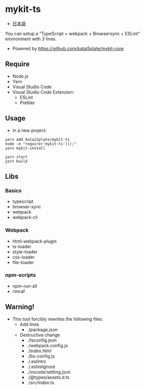 # mykit-ts

- [日本語](./README-ja.md)

You can setup a "TypeScript + webpack + Browsersync + ESLint" environment with 3 lines.

- Powered by https://github.com/katai5plate/mykit-core

## Require
- Node.js
- Yarn
- Visual Studio Code
- Visual Studio Code Extension:
  - ESLint
  - Prettier

## Usage
- In a new project:
```
yarn add katai5plate/mykit-ts
node -e "require('mykit-ts')();"
yarn mykit-install
```
```
yarn start
yarn build
```

## Libs

### Basics
- typescript
- browser-sync
- webpack
- webpack-cli

### Webpack
- html-webpack-plugin
- ts-loader
- style-loader
- css-loader
- file-loader

### npm-scripts
- npm-run-all
- rimraf

## Warning!
- This tool forcibly rewrites the following files:
  - Add lines
    - ./package.json
  - Destructive change
    - ./tsconfig.json
    - ./webpack.config.js
    - ./index.html
    - ./bs-config.js
    - ./.eslintrc
    - ./.eslintignore
    - ./vscode/setting.json
    - ./@types/assets.d.ts
    - ./src/index.ts
